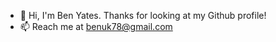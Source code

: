 - 👋 Hi, I'm Ben Yates. Thanks for looking at my Github profile!
- 📫 Reach me at benuk78@gmail.com



<!---
#- 👀 I’m interested in - many many things. IT, coding, DevOps. Some popular physics, astronomy, car repairs are fun. Psychology. Earth history. Bit of philosophy.
#- 🌱 I’m currently learning GCP.
#- 💞️ I’m looking to collaborate on - nothing ATM. Throwing myself in head first into learning more.
BenUK78/BenUK78 is a ✨ special ✨ repository because its `README.md` (this file) appears on your GitHub profile.
You can click the Preview link to take a look at your changes.
--->
